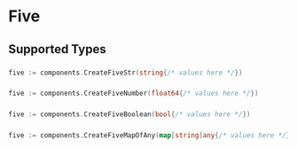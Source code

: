 # Five


## Supported Types

### 

```go
five := components.CreateFiveStr(string{/* values here */})
```

### 

```go
five := components.CreateFiveNumber(float64{/* values here */})
```

### 

```go
five := components.CreateFiveBoolean(bool{/* values here */})
```

### 

```go
five := components.CreateFiveMapOfAny(map[string]any{/* values here */})
```

